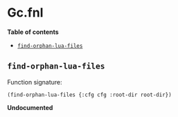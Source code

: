 # Gc.fnl

**Table of contents**

- [`find-orphan-lua-files`](#find-orphan-lua-files)

## `find-orphan-lua-files`
Function signature:

```
(find-orphan-lua-files {:cfg cfg :root-dir root-dir})
```

**Undocumented**


<!-- Generated with Fenneldoc v1.0.1
     https://gitlab.com/andreyorst/fenneldoc -->
